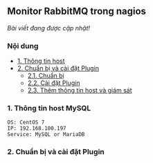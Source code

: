 ## Monitor RabbitMQ trong nagios

*Bài viết đang được cập nhật!*

### Nội dung

- [ 1. Thông tin host ](#1)
- [ 2. Chuẩn bị và cài đặt Plugin ](#2)
    - [ 2.1. Chuẩn bị ](#2.1)
    - [ 2.2. Cài đặt Plugin](#2.2)
    - [ 2.3. Thêm thông tin host và giám sát ](#2.3)
<a name="1"></a>
### 1. Thông tin host MySQL

```
OS: CentOS 7
IP: 192.168.100.197
Service: MySQL or MariaDB
```
<a name="2"></a>
### 2. Chuẩn bị và cài đặt Plugin
